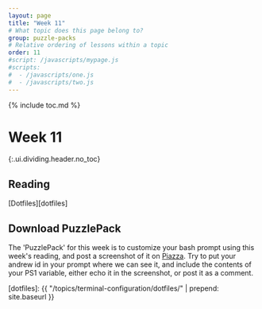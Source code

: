 ```yaml
---
layout: page
title: "Week 11"
# What topic does this page belong to?
group: puzzle-packs
# Relative ordering of lessons within a topic
order: 11
#script: /javascripts/mypage.js
#scripts:
#  - /javascripts/one.js
#  - /javascripts/two.js
---
```



{% include toc.md %}

# Week 11
{:.ui.dividing.header.no_toc}

## Reading

[Dotfiles][dotfiles]

## Download PuzzlePack

The 'PuzzlePack' for this week is to customize your bash prompt using this week's
reading, and post a screenshot of it on [Piazza]. Try to put your andrew id in your
prompt where we can see it, and include the contents of your PS1 variable, either
echo it in the screenshot, or post it as a comment.

[Piazza]: https://piazza.com/class/iduqblvkccg2ur?cid=116
[lern2unix]: http://lern2unix.com/download/xyz
[dotfiles]: {{ "/topics/terminal-configuration/dotfiles/" | prepend: site.baseurl }}

